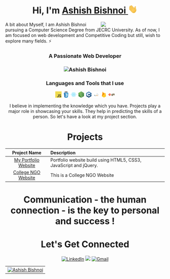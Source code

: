 <h1 align="center" >Hi, I'm <a href="https://www.linkedin.com/in/ashish-bishnoi-69a9691b9/" target="_blank"> Ashish Bishnoi </a><img src="https://github.com/ABSphreak/ABSphreak/blob/master/gifs/Hi.gif" width="30px"></h1>
<img width="40%" align="right"   src="https://github.com/SauravMukherjee44/SauravMukherjee44/blob/03193437b82d681c9caa24657c4ebec746dc628f/workbench.svg" >

A bit about Myself, I am Ashish Bishnoi pursuing a Computer Science Degree from JECRC University. As of now, I am focused on web development and Competitive Coding but still, wish to explore many fields. ⚡

<h3 align="center"> A Passionate Web Developer  </h3>

<h3><p align="center"> <img src="https://komarev.com/ghpvc/?username=ashish11011&label=Profile%20views&color=6805D3&style=flat" alt="Ashish Bishnoi" /> </p></h3>
   <div align="center">
  
  
 
<!-- 
<h1>Technical Skills 🛠</h1>
   
I am learning Web development and know HTML, CSS & Javascript. Besides that, I am also learning C++ and also have good knowledge of the C Language, Python. I also know how to use Vs-Code for doing contributions on Github and also learning git.

<p align="center"> 
<img alt="C" src="https://img.shields.io/badge/c-%2300599C.svg?&style=for-the-badge&logo=c&logoColor=white" />
<img alt="C++" src="https://img.shields.io/badge/c++-%2300599C.svg?&style=for-the-badge&logo=c%2B%2B&ogoColor=white" />
<img alt="HTML5" src="https://img.shields.io/badge/html5-%23E34F26.svg?&style=for-the-badge&logo=html5&logoColor=white" />
 <img alt="CSS3" src="https://img.shields.io/badge/css3-%231572B6.svg?&style=for-the-badge&logo=css3&logoColor=white" />
 <img alt="JavaScript" src="https://img.shields.io/badge/javascript-%23323330.svg?&style=for-the-badge&logo=javascript&logoColor=%23F7DF1E" />
 <br>
 <img alt="React" src="https://badges.aleen42.com/src/react.svg" />
 <img alt="Node" src="https://badges.aleen42.com/src/node.svg" />
 <img alt="Vs-Code" src="https://img.shields.io/badge/Editor-VSCode-blue?style=flat-square&logo=visual-studio-code&logoColor=white" />
    <img alt="Git" src="https://img.shields.io/badge/-Git-black?style=flat-square&logo=git" />
    <img alt="Github" src="https://img.shields.io/badge/-GitHub-181717?style=flat-square&logo=github" /> 
   
</p>
 -->
  <h3><strong>Languages and Tools that I use</strong></h3>  
  <code><img height="20" src="https://raw.githubusercontent.com/github/explore/80688e429a7d4ef2fca1e82350fe8e3517d3494d/topics/javascript/javascript.png"></code>
<code><img height="20" src="https://raw.githubusercontent.com/github/explore/80688e429a7d4ef2fca1e82350fe8e3517d3494d/topics/css/css.png"></code>
<code><img height="20" src="https://raw.githubusercontent.com/github/explore/80688e429a7d4ef2fca1e82350fe8e3517d3494d/topics/react/react.png"></code>
<code><img height="20" src="https://raw.githubusercontent.com/github/explore/80688e429a7d4ef2fca1e82350fe8e3517d3494d/topics/nodejs/nodejs.png"></code>
<code><img height="20" src="https://raw.githubusercontent.com/github/explore/80688e429a7d4ef2fca1e82350fe8e3517d3494d/topics/cpp/cpp.png"></code>
<code><img height="20" src="https://raw.githubusercontent.com/github/explore/80688e429a7d4ef2fca1e82350fe8e3517d3494d/topics/mysql/mysql.png"></code>
<code><img height="20" src="https://raw.githubusercontent.com/github/explore/80688e429a7d4ef2fca1e82350fe8e3517d3494d/topics/firebase/firebase.png"></code>
<code><img height="20" src="https://raw.githubusercontent.com/github/explore/80688e429a7d4ef2fca1e82350fe8e3517d3494d/topics/git/git.png"></code>
<div align="center">

</div>
  
  
  
I believe in implementing the knowledge which you have. Projects play a major role in showcasing your skills. They help in predicting the skills of a person. So let's have a look at my project section.

<h1 align="center">Projects</h1>



| Project Name      | Description | 
| :---:        |    :----   |  
| [My Portfolio Website](https://ashish11011.github.io/portfolio/#home)     | Portfolio website build using HTML5, CSS3, JavaScript and jQuery. 
| [College NGO Website](https://www.jecrcabhyudaya.com)   | This is a College NGO Website | issued.© 2021 Ashish Bishnoi

<h1 align="center">Communication - the human connection - is the key to personal and success !</h1>

<h1 align="center">Let's Get Connected</h1>

<div align="center">

<a  href="https://www.linkedin.com/in/ashish-bishnoi-69a9691b9/" target="_blank"><img alt="LinkedIn" src="https://img.shields.io/badge/linkedin%20-%230077B5.svg?&style=for-the-badge&logo=linkedin&logoColor=white" /></a>
<a href="https://instagram.com/ashishbishnoi_09" target="_blank"><img src="https://img.shields.io/badge/Instagram-E4405F?style=for-the-badge&logo=instagram&logoColor=white" /></a>
<a href="mailto:bishnoi11011@gmail.com"><img  alt="Gmail" src="https://img.shields.io/badge/Gmail-D14836?style=for-the-badge&logo=gmail&logoColor=white" />

</div>

<table>
  <tr>
   <td><img src="https://github-readme-stats.vercel.app/api?username=ashish11011&show_icons=true&theme=dark&locale=en" alt="Ashish Bishnoi" /></td>
  </tr>
</table>
